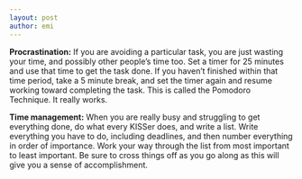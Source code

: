 ```yaml
---
layout: post
author: emi
---
```

**Procrastination:** If you are avoiding a particular task, you are just wasting your time, and possibly other people’s time too. Set a timer for 25 minutes and use that time to get the task done. If you haven’t finished within that time period, take a 5 minute break, and set the timer again and resume working toward completing the task. This is called the Pomodoro Technique. It really works.  

**Time management:** When you are really busy and struggling to get everything done, do what every KISSer does, and write a list. Write everything you have to do, including deadlines, and then number everything in order of importance. Work your way through the list from most important to least important. Be sure to cross things off as you go along as this will give you a sense of accomplishment.  
